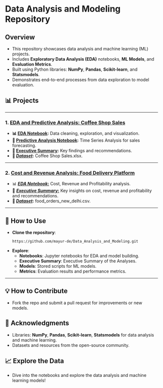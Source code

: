 # **Data Analysis and Modeling Repository**

## **Overview**
- This repository showcases data analysis and machine learning (ML) projects.
- Includes **Exploratory Data Analysis (EDA)** notebooks, **ML Models**, and **Evaluation Metrics**.
- Built using Python libraries: **NumPy**, **Pandas**, **Scikit-learn**, and **Statsmodels**.
- Demonstrates end-to-end processes from data exploration to model evaluation.

## **📊 Projects**

---

### 1. [**EDA and Predictive Analysis: Coffee Shop Sales**](https://github.com/mayur-de/Data_Analysis_and_Modeling/tree/d72043d7dd34f4a845285f296844dfcaf542cbe3/EDA%20and%20Predictive%20Analysis-%20Coffee%20Shop%20Sales)

- **📊 [EDA Notebook](https://github.com/mayur-de/Data_Analysis_and_Modeling/blob/18b1faf14195c4cb1515476de57e312150714d2d/EDA%20-%20Coffee%20Shop%20Sales/Exploratory%20Data%20Analysis%20-%20Coffee%20Shop%20Sales.ipynb):** Data cleaning, exploration, and visualization.  
- **🔮 [Predictive Analysis Notebook](https://github.com/mayur-de/Data_Analysis_and_Modeling/blob/d72043d7dd34f4a845285f296844dfcaf542cbe3/EDA%20and%20Predictive%20Analysis-%20Coffee%20Shop%20Sales/Predictive%20Analysis%20-%20Coffee%20Shop%20Sales.ipynb):** Time Series Analysis for sales forecasting.  
- **📝 [Executive Summary](https://github.com/mayur-de/Data_Analysis_and_Modeling/blob/406272a071c35100437e3b226b51dd4d9162bf83/EDA%20-%20Coffee%20Shop%20Sales/Executive%20Summary%20-%20Maven%20Roasters.pdf):** Key findings and recommendations.  
- **📂 [**_Dataset_**](https://github.com/mayur-de/Data_Analysis_and_Modeling/blob/32e2ae9f581d1ac7a645bd20fe5b55def181c732/Datasets/Coffee%20Shop%20Sales.xlsx):** Coffee Shop Sales.xlsx.  

---

### 2. [**Cost and Revenue Analysis: Food Delivery Platform**](https://github.com/mayur-de/Data_Analysis_and_Modeling/tree/ae4ead7a0326df3eac48b55a26140b7952bf9f26/Cost%20and%20Profit%20Analysis%20-%20Food%20Delivery%20Platform)
- 📊 [**_EDA Notebook_:**](https://github.com/mayur-de/Data_Analysis_and_Modeling/blob/c4190584b2b83c6170dbe3f28ef0eb42617db043/Cost%20and%20Profit%20Analysis%20-%20Food%20Delivery%20Platform/Food%20Delivery%20-%20Cost%20and%20Profitability.ipynb) Cost, Revenue and Profitability analysis.  
- 📝 [**_Executive Summary_:**](https://github.com/mayur-de/Data_Analysis_and_Modeling/blob/c4190584b2b83c6170dbe3f28ef0eb42617db043/Cost%20and%20Profit%20Analysis%20-%20Food%20Delivery%20Platform/Executive%20Summary%20-%20Cost%20and%20Profit%20Analysis%20(Food%20Delivery%20Platform).pdf) Key insights on cost, revenue and profitability and recommendations. 
- **📂 [**_Dataset_**](https://github.com/mayur-de/Data_Analysis_and_Modeling/blob/c4190584b2b83c6170dbe3f28ef0eb42617db043/Datasets/food_orders_new_delhi.csv):** food_orders_new_delhi.csv.
---

## **🚀 How to Use**
- **Clone the repository**:
  ```bash
  https://github.com/mayur-de/Data_Analysis_and_Modeling.git
  ```
- **Explore**:
  - **Notebooks**: Jupyter notebooks for EDA and model building.
  - **Executive Summary**: Executive Summary of the Analyses.
  - **Models**: Stored scripts for ML models.
  - **Metrics**: Evaluation results and performance metrics.

---

## **💡 How to Contribute**
- Fork the repo and submit a pull request for improvements or new models.

## **🎉 Acknowledgments**
- Libraries: **NumPy**, **Pandas**, **Scikit-learn**, **Statsmodels** for data analysis and machine learning.
- Datasets and resources from the open-source community.

## **📈 Explore the Data**
- Dive into the notebooks and explore the data analysis and machine learning models!
